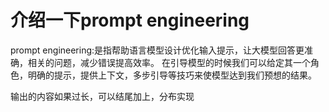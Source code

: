 # 介绍一下prompt engineering


prompt engineering:是指帮助语言模型设计优化输入提示，让大模型回答更准确，相关的问题，减少错误提高效率。
在引导模型的时候我们可以给定其一个角色，明确的提示，提供上下文，多步引导等技巧来使模型达到我们预想的结果。

输出的内容如果过长，可以结尾加上，分布实现